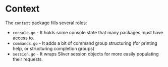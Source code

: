 Context
======

The `context` package fills several roles:
 * `console.go`     - It holds some console state that many packages must have access to.
 * `commands.go`    - It adds a bit of command group structuring (for printing help, or structuring completion groups)
 * `session.go`     - It wraps Sliver session objects for more easily populating their requests.
